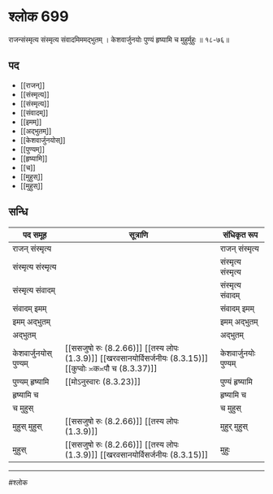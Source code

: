 # श्लोक 699

राजन्संस्मृत्य संस्मृत्य संवादमिममद्भुतम् ।
केशवार्जुनयोः पुण्यं हृष्यामि च मुहुर्मुहुः ॥ १८-७६॥


## पद 

- [[राजन्]]
- [[संस्मृत्य]]
- [[संस्मृत्य]]
- [[संवादम्]]
- [[इमम्]]
- [[अद्भुतम्]]
- [[केशवार्जुनयोस्]]
- [[पुण्यम्]]
- [[हृष्यामि]]
- [[च]]
- [[मुहुस्]]
- [[मुहुस्]]

## सन्धि

| पद समूह | सूत्राणि | संधिकृत रूप |
| ----- | ----- | ----- |
| राजन् संस्मृत्य |  | राजन् संस्मृत्य |
| संस्मृत्य संस्मृत्य |  | संस्मृत्य संस्मृत्य |
| संस्मृत्य संवादम् |  | संस्मृत्य संवादम् |
| संवादम् इमम् |  | संवादम् इमम् |
| इमम् अद्भुतम् |  | इमम् अद्भुतम् |
| अद्भुतम् |  | अद्भुतम् |
| केशवार्जुनयोस् पुण्यम् |  [[ससजुषो रुः (8.2.66)]] [[तस्य लोपः (1.3.9)]] [[खरवसानयोर्विसर्जनीयः (8.3.15)]] [[कुप्वोः ≍क≍पौ च (8.3.37)]] | केशवार्जुनयोः पुण्यम् |
| पुण्यम् हृष्यामि |  [[मोऽनुस्वारः (8.3.23)]] | पुण्यं हृष्यामि |
| हृष्यामि च |  | हृष्यामि च |
| च मुहुस् |  | च मुहुस् |
| मुहुस् मुहुस् |  [[ससजुषो रुः (8.2.66)]] [[तस्य लोपः (1.3.9)]] | मुहुर् मुहुस् |
| मुहुस् |  [[ससजुषो रुः (8.2.66)]] [[तस्य लोपः (1.3.9)]] [[खरवसानयोर्विसर्जनीयः (8.3.15)]] | मुहुः |


---

#श्लोक